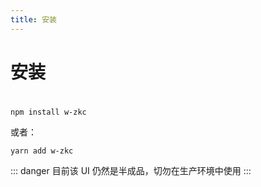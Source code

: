 ```yaml
---
title: 安装
---
```

# 安装
#
```
npm install w-zkc
```
或者：
```
yarn add w-zkc
```
::: danger
目前该 UI 仍然是半成品，切勿在生产环境中使用
:::